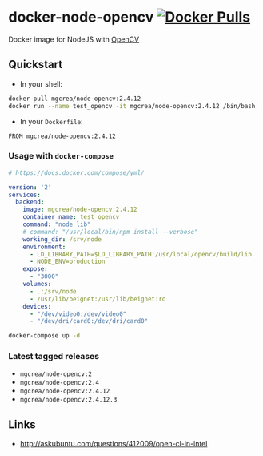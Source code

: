 # docker-node-opencv [![Docker Pulls](https://img.shields.io/docker/pulls/mgcrea/node-opencv.svg)](https://registry.hub.docker.com/u/mgcrea/node-opencv/)

Docker image for NodeJS with [OpenCV](http://opencv.org/)

## Quickstart

- In your shell:

```sh
docker pull mgcrea/node-opencv:2.4.12
docker run --name test_opencv -it mgcrea/node-opencv:2.4.12 /bin/bash
```

- In your `Dockerfile`:

```
FROM mgcrea/node-opencv:2.4.12
```


### Usage with `docker-compose`

```yaml
# https://docs.docker.com/compose/yml/

version: '2'
services:
  backend:
    image: mgcrea/node-opencv:2.4.12
    container_name: test_opencv
    command: "node lib"
    # command: "/usr/local/bin/npm install --verbose"
    working_dir: /srv/node
    environment:
      - LD_LIBRARY_PATH=$LD_LIBRARY_PATH:/usr/local/opencv/build/lib
      - NODE_ENV=production
    expose:
      - "3000"
    volumes:
      - .:/srv/node
      - /usr/lib/beignet:/usr/lib/beignet:ro
    devices:
      - "/dev/video0:/dev/video0"
      - "/dev/dri/card0:/dev/dri/card0"
```

```sh
docker-compose up -d
```


### Latest tagged releases

- `mgcrea/node-opencv:2`
- `mgcrea/node-opencv:2.4`
- `mgcrea/node-opencv:2.4.12`
- `mgcrea/node-opencv:2.4.12.3`


## Links

- http://askubuntu.com/questions/412009/open-cl-in-intel

